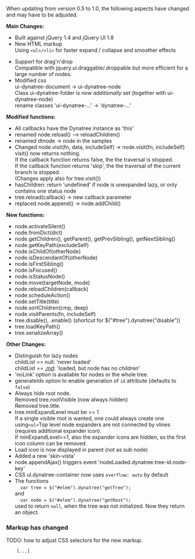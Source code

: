 When updating from version 0.5 to 1.0, the following aspects have changed and may have to be adjusted.

**Main Changes:**
  * Built against jQuery 1.4 and jQuery UI 1.8
  * New HTML markup<br>Using <code>&lt;ul&gt;/&lt;li&gt;</code> for faster expand / collapse and smoother effects<br>
<ul><li>Support for drag'n'drop<br>Compatible with jquery.ui.draggable/.droppable but more efficient for a large number of nodes.<br>
</li><li>Modified css<br>ui-dynatree-document -> ui-dynatree-node<br>Class ui-dynatree-folder is now <i>additionally</i> set (together with ui-dynatree-node)<br>rename classes 'ui-dynatree-...' -> 'dynatree-...'</li></ul>


<b>Modified functions:</b>
<ul><li>All  callbacks have the Dynatree instance as 'this'<br>
</li><li>renamed node.reload() --> reloadChildren()<br>
</li><li>renamed dtnode -> node in the samples<br>
</li><li>Changed node.visit(fn, data, includeSelf) -> node.visit(fn, includeSelf)<br>visit() now returns nothing.<br>If the callback function returns false, the the traversal is stopped.<br>If the callback function returns 'skip', the the traversal of the current branch is stopped.<br>(Changes apply also for tree.visit())<br>
</li><li>hasChildren: return 'undefined' if node is unexpanded lazy, or only contains one status node<br>
</li><li>tree.reload(callback) -> new callback parameter<br>
</li><li>replaced node.append() -> node.addChild()</li></ul>


<b>New functions:</b>
<ul><li>node.activateSilent()<br>
</li><li>node.fromDict(dict)<br>
</li><li>node.getChildren(), getParent(), getPrevSibling(), getNextSibling()<br>
</li><li>node.getKeyPath(excludeSelf)<br>
</li><li>node.isChildOf(otherNode)<br>
</li><li>node.isDescendantOf(otherNode)<br>
</li><li>node.isFirstSibling()<br>
</li><li>node.isFocused()<br>
</li><li>node.isStatusNode()<br>
</li><li>node.move(targetNode, mode)<br>
</li><li>node.reloadChildren(callback)<br>
</li><li>node.scheduleAction()<br>
</li><li>node.setTitle(title)<br>
</li><li>node.sortChildren(cmp, deep)<br>
</li><li>node.visitParents(fn, includeSelf)<br>
</li><li>tree.disable(), .enable() (shortcut for $("#tree").dynatree("disable"))<br>
</li><li>tree.loadKeyPath()<br>
</li><li>tree.serializeArray()</li></ul>


<b>Other Changes:</b>
<ul><li>Distinguish for lazy nodes<br>childList == null: 'never loaded'<br>childList == <a href='.md'>.md</a>: 'loaded, but node has no children'<br>
</li><li>'noLink' option is available for nodes or the whole tree.<br>
</li><li>generateIds option to enable generation of <code>id</code> attribute (defaults to <code>false</code>)<br>
</li><li>Always hide root node.<br>Removed tree.rootVisible (now always hidden)<br>Removed tree.title.<br>
</li><li>tree.minExpandLevel must be >= 1<br>If a single visible root is wanted, one could always create one using<code>&lt;ul&gt;</code>Top level node expanders are not connected by vlines (requires additional expander icon).<br>If minExpandLevel>=1, also the expander icons are hidden, so the first icon column can be removed.<br>
</li><li>Load icon is now displayed in parent (not as sub node)<br>
</li><li>Added a new 'skin-vista'<br>
</li><li>node.appendAjax() triggers event 'nodeLoaded.dynatree.tree-id.node-key'<br>
</li><li>CSS ul.dynatree-container now uses <code>overflow: auto</code> by default<br>
</li><li>The functions<br><code>  var tree = $("#elem").dynatree("getTree");</code><br>and<br><code>  var node = $("#elem").dynatree("getRoot");</code><br>used to return <code>null</code>, when the tree was not initialized. Now they return an object.</li></ul>


<h3>Markup has changed</h3>

TODO: how to adjust CSS selectors for the new markup.<br>
<pre><code>    [...]<br>
</code></pre>